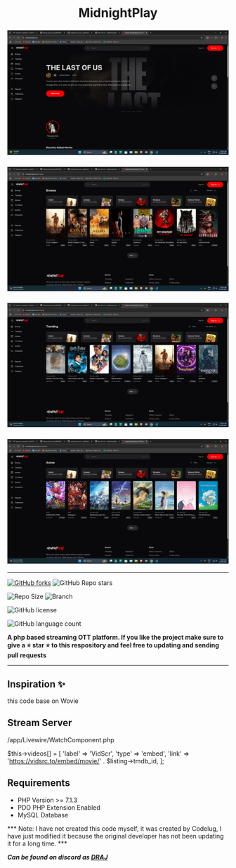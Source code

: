 <h1 align="center">
  <b> MidnightPlay </b>

  
<h3 align="center"><img src="./ss/Screenshot1.png" /></h3>
<h3 align="center"><img src="./ss/Screenshot2.png" /></h3>
<h3 align="center"><img src="./ss/Screenshot3.png" /></h3>
<h3 align="center"><img src="./ss/Screenshot4.png" /></h3>


------


[![GitHub forks](https://img.shields.io/github/forks/draj48/midnight?style=social)](https://github.com/draj48/midnight/fork)
![GitHub Repo stars](https://img.shields.io/github/stars/draj48/midnight?style=social)

![Repo Size](https://img.shields.io/github/repo-size/draj48/midnight?&style=social&logo=github)
![Branch](https://img.shields.io/badge/Branch-Main-white?&style=social&logo=github)

<!-- ![Maintenance](https://img.shields.io/badge/Maintained%3F-Yes-white?&style=social&logo=hugo) -->
![GitHub license](https://img.shields.io/github/license/draj48/midnight?&style=social&logo=github)

<!-- ![Python](https://img.shields.io/badge/Python-v3.10-white?style=social&logo=python) -->
![GitHub language count](https://img.shields.io/github/languages/count/draj48/midnight?&style=social&logo=hyper)



**A php based streaming OTT platform.
If you like the project make sure to give a ⭐ __star__ ⭐ to this respository and feel free to updating and sending pull requests**



---------  

## Inspiration ✨
this code base on Wovie


## Stream Server

 /app/Livewire/WatchComponent.php

<h8/> $this->videos[] = [
 'label' => 'VidScr',
 'type' => 'embed',
 'link' => 'https://vidsrc.to/embed/movie/' . $listing->tmdb_id,
 ]; </h8>




## Requirements
  
* PHP Version >= 7.1.3
* PDO PHP Extension Enabled
* MySQL Database




*** Note: I have not created this code myself, it was created by Codelug, I have just modified it because the original developer has not been updating it for a long time. ***
  
***Can be found on discord as __[DRAJ](https://t.me/draj48)__***
  




